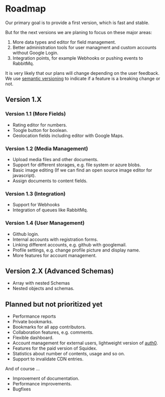 # Roadmap

Our primary goal is to provide a first version, which is fast and stable.

But for the next versions we are planing to focus on these major areas:

1. More data types and editor for field management.
2. Better administration tools for user managment and custom accounts without Google Login.
3. Integration points, for example Webhooks or pushing events to RabbitMq.

It is very likely that our plans will change depending on the user feedback. We use [semantic versioning](http://semver.org/) to indicate if a feature is a breaking change or not.

## Version 1.X

### Version 1.1 (More Fields)

* Rating editor for numbers.
* Toogle button for boolean.
* Geolocation fields including editor with Google Maps.

### Version 1.2 (Media Management)

* Upload media files and other documents.
* Support for different storages, e.g. file system or azure blobs.
* Basic image editing (If we can find an open source image editor for javascript).
* Assign documents to content fields.

### Version 1.3 (Integration)

* Support for Webhooks
* Integration of queues like RabbitMq.

### Version 1.4 (User Management)

* Github login.
* Internal accounts with registration forms.
* Linking different accounts, e.g. github with googlemail.
* Profile settings, e.g. change profile picture and display name.
* More features for account management.

## Version 2.X (Advanced Schemas)

* Array with nested Schemas
* Nested objects and schemas.

## Planned but not prioritized yet

* Performance reports
* Private bookmarks.
* Bookmarks for all app contributors.
* Collaboration features, e.g. comments.
* Flexible dashboard.
* Account management for external users, lightweight version of [auth0](https://auth0.com).
* Features for the paid version of Squidex.
* Statistics about number of contents, usage and so on.
* Support to invalidate CDN entries.

And of course ...

* Improvement of documentation.
* Performance improvements.
* Bugfixes

